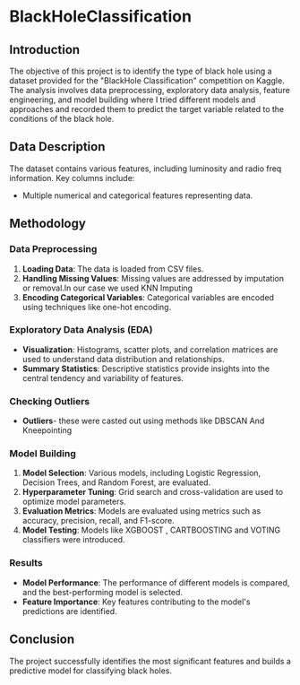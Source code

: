 # BlackHoleClassification

## Introduction

The objective of this project is to identify the type of black hole using a dataset provided for the "BlackHole Classification" competition on Kaggle. The analysis involves data preprocessing, exploratory data analysis, feature engineering, and model building where I tried different models and approaches and recorded them to predict the target variable related to the conditions of the black hole.

## Data Description

The dataset contains various features, including luminosity and radio freq information. Key columns include:
- Multiple numerical and categorical features representing data.

## Methodology

### Data Preprocessing

1. **Loading Data**: The data is loaded from CSV files.
2. **Handling Missing Values**: Missing values are addressed by imputation or removal.In our case we used KNN Imputing
3. **Encoding Categorical Variables**: Categorical variables are encoded using techniques like one-hot encoding.

### Exploratory Data Analysis (EDA)

- **Visualization**: Histograms, scatter plots, and correlation matrices are used to understand data distribution and relationships.
- **Summary Statistics**: Descriptive statistics provide insights into the central tendency and variability of features.

### Checking Outliers

- **Outliers**- these were casted out using methods like DBSCAN And Kneepointing

### Model Building

1. **Model Selection**: Various models, including Logistic Regression, Decision Trees, and Random Forest, are evaluated.
2. **Hyperparameter Tuning**: Grid search and cross-validation are used to optimize model parameters.
3. **Evaluation Metrics**: Models are evaluated using metrics such as accuracy, precision, recall, and F1-score.
4. **Model Testing**: Models like XGBOOST , CARTBOOSTING and VOTING classifiers were introduced.

### Results

- **Model Performance**: The performance of different models is compared, and the best-performing model is selected.
- **Feature Importance**: Key features contributing to the model's predictions are identified.

## Conclusion

The project successfully identifies the most significant features and builds a predictive model for classifying black holes. 
